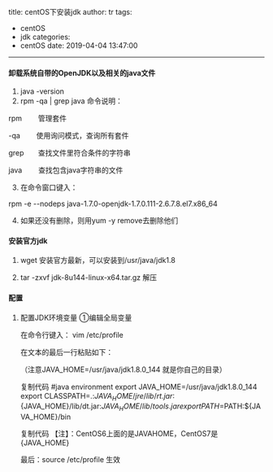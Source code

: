 title: centOS下安装jdk
author: tr
tags:
  - centOS
  - jdk
categories:
  - centOS
date: 2019-04-04 13:47:00
---
#### 卸载系统自带的OpenJDK以及相关的java文件

<!--more-->

1. java -version
2. rpm -qa | grep java
  命令说明：

  rpm 　　管理套件    

  -qa 　　使用询问模式，查询所有套件

  grep　　查找文件里符合条件的字符串

  java 　　查找包含java字符串的文件
  
3. 在命令窗口键入：

  rpm -e --nodeps java-1.7.0-openjdk-1.7.0.111-2.6.7.8.el7.x86_64
 
4. 如果还没有删除，则用yum -y remove去删除他们

#### 安装官方jdk

1. wget 安装官方最新，可以安装到/usr/java/jdk1.8

2. tar -zxvf jdk-8u144-linux-x64.tar.gz 解压

#### 配置

1. 配置JDK环境变量
    ①编辑全局变量

    在命令行键入：
    vim /etc/profile

    在文本的最后一行粘贴如下：

    （注意JAVA_HOME=/usr/java/jdk1.8.0_144  就是你自己的目录）

    复制代码
    #java environment
    export JAVA_HOME=/usr/java/jdk1.8.0_144
    export CLASSPATH=.:${JAVA_HOME}/jre/lib/rt.jar:${JAVA_HOME}/lib/dt.jar:${JAVA_HOME}/lib/tools.jar
    export PATH=$PATH:${JAVA_HOME}/bin

    复制代码
    【注】：CentOS6上面的是JAVAHOME，CentOS7是{JAVA_HOME}
    
    最后：source /etc/profile 生效